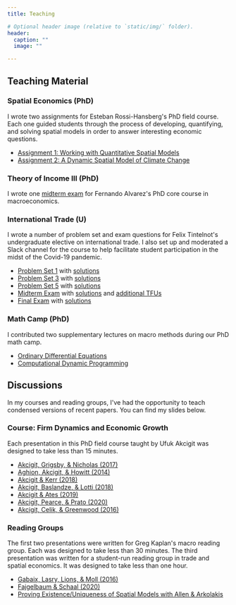 ```yaml
---
title: Teaching

# Optional header image (relative to `static/img/` folder).
header:
  caption: ""
  image: ""

---
```


## Teaching Material

### Spatial Economics (PhD)

I wrote two assignments for Esteban Rossi-Hansberg's PhD field course. Each one guided students through the process of developing, quantifying, and solving spatial models in order to answer interesting economic questions.

- [Assignment 1: Working with Quantitative Spatial Models](../files/e33550_ps1.pdf)
- [Assignment 2: A Dynamic Spatial Model of Climate Change](../files/e33550_ps2.pdf)

### Theory of Income III (PhD)

I wrote one [midterm exam](../files/e33200_midterm2.pdf) for Fernando Alvarez's PhD core course in macroeconomics.

### International Trade (U)

I wrote a number of problem set and exam questions for Felix Tintelnot's undergraduate elective on international trade. I also set up and moderated a Slack channel for the course to help facilitate student participation in the midst of the Covid-19 pandemic.

- [Problem Set 1](../files/winter2021_ps1.pdf) with [solutions](../files/winter2021_ps1_solutions.pdf)
- [Problem Set 3](../files/winter2021_ps3.pdf) with [solutions](../files/winter2021_ps3_solutions.pdf)
- [Problem Set 5](../files/winter2021_ps5.pdf) with [solutions](../files/winter2021_ps5_solutions.pdf)
- [Midterm Exam](../files/winter2021_midterm.pdf) with [solutions](../files/winter2021_midterm_solutions.pdf) and [additional TFUs](../files/winter2021_midtermTFU.pdf)
- [Final Exam](../files/winter2021_final1.pdf) with [solutions](../files/winter2021_final1_solutions.pdf)

### Math Camp (PhD)

I contributed two supplementary lectures on macro methods during our PhD math camp.

- [Ordinary Differential Equations](../files/session-ode.pdf)
- [Computational Dynamic Programming](../files/session-comp.pdf)

## Discussions

In my courses and reading groups, I've had the opportunity to teach condensed versions of recent papers. You can find my slides below.

### Course: Firm Dynamics and Economic Growth

Each presentation in this PhD field course taught by Ufuk Akcigit was designed to take less than 15 minutes.

- [Akcigit, Grigsby, & Nicholas (2017)](../files/slides-agn2017.pdf)
- [Aghion, Akcigit, & Howitt (2014)](../files/slides-aah2014.pdf)
- [Akcigit & Kerr (2018)](../files/slides-ak2018.pdf)
- [Akcigit, Baslandze, & Lotti (2018)](../files/slides-abl2018.pdf)
- [Akcigit & Ates (2019)](../files/slides-aa2019.pdf)
- [Akcigit, Pearce, & Prato (2020)](../files/slides-app2020.pdf)
- [Akcigit, Celik, & Greenwood (2016)](../files/slides-acg2016.pdf)

### Reading Groups

The first two presentations were written for Greg Kaplan's macro reading group. Each was designed to take less than 30 minutes. The third presentation was written for a student-run reading group in trade and spatial economics. It was designed to take less than one hour.

- [Gabaix, Lasry, Lions, & Moll (2016)](../files/slides-gllm2016.pdf)
- [Fajgelbaum & Schaal (2020)](../files/slides-fs2020.pdf)
- [Proving Existence/Uniqueness of Spatial Models with Allen & Arkolakis](../files/slides-allenarkolakis.pdf)
